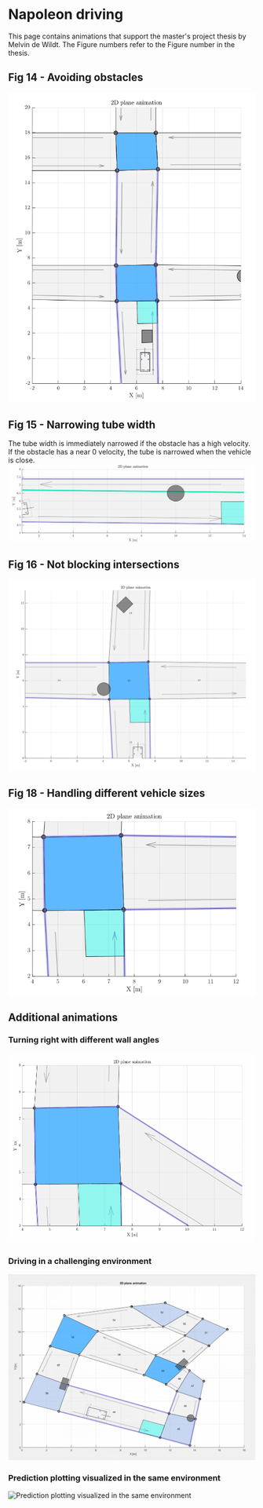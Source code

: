 # Napoleon driving
This page contains animations that support the master's project thesis by Melvin de Wildt. The Figure numbers refer to the Figure number in the thesis.

## Fig 14 - Avoiding obstacles
![Avoiding obstacles](figures/v26_simulation_doublecrossing.gif?raw=true "Avoiding obstacles")

## Fig 15 - Narrowing tube width
The tube width is immediately narrowed if the obstacle has a high velocity. If the obstacle has a near 0 velocity, the tube is narrowed when the vehicle is close.
![Nonblocking hallways](figures/v26_nonblockinghallways.gif?raw=true "Nonblocking hallways")

## Fig 16 - Not blocking intersections
![Not blocking intersections](figures/v26_crossing_v6.gif?raw=true "Not blocking intersections")

## Fig 18 - Handling different vehicle sizes
![Handling different vehicle sizes](figures/v26_right_turn_all_vehicles.gif?raw=true "Handling different vehicle sizes")

## Additional animations
### Turning right with different wall angles
![Turning right with different wall angles](figures/v26_simulation_different_turn_angles.gif?raw=true "Turning right with different wall angles")

### Driving in a challenging environment
![Driving in a challenging environment](figures/v26_simulation.gif?raw=true "Driving in a challenging environment")

### Prediction plotting visualized in the same environment
![Prediction plotting visualized in the same environment](figures/v26_prediction_2.gif?raw=true "Prediction plotting visualized in the same environment")
